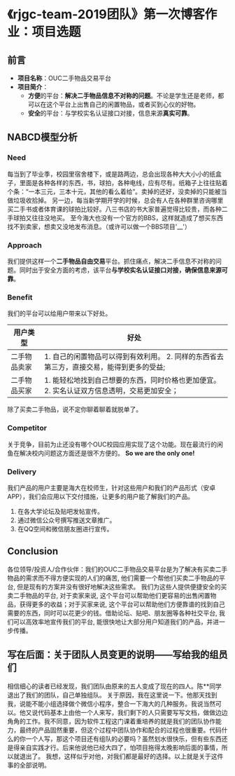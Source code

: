 # 《rjgc-team-2019团队》第一次博客作业：项目选题

## 前言

- **项目名称**：OUC二手物品交易平台
- **项目简介**：
  - **方便**的平台：**解决二手物品信息不对称的问题**。不论是学生还是老师，都可以在这个平台上出售自己的闲置物品，或者买到心仪的好物。
  - **安全**的平台：与学校实名认证接口对接，信息来源**真实可靠**。

## NABCD模型分析

### Need

每当到了毕业季，校园里宿舍楼下，或是路两边，总会出现各种大大小小的纸盒子，里面是各种各样的东西，书，球拍，各种电线，应有尽有。纸箱子上往往贴着个条：“一本三元，三本十元，其他的看么着给”。卖掉的还好，没卖掉的只能被当做垃圾收拾掉。
另一边，每当新学期开学的时候，总会有人在各种群里咨询哪里买二手书或者体育课的球拍比较好。八三书店的书大家普遍觉得比较贵，而各种二手球拍又往往没地买。
至今海大也没有一个官方的BBS，这样就造成了想买东西找不到卖家，想卖又没地发布消息。（或许可以做一个BBS项目'__'）

### Approach

我们提供这样一个**二手物品自由交易**平台。抓住痛点，解决二手信息不对称的问题。同时出于安全方面的考虑，该平台**与学校实名认证接口对接，确保信息来源可靠**。

### Benefit

我们的平台可以给用户带来以下好处。

|   用户类型  |    好处    |
| ---------- | ---------- |
| 二手物品卖家 | 1. 自己的闲置物品可以得到有效利用。 2. 同样的东西省去第三方，直接交易，能得到更多的受益; |
| 二手物品买家 | 1. 能轻松地找到自己想要的东西，同时价格也更加便宜。 2. 实名认证双方信息透明，交易更加安全；|

除了买卖二手物品，说不定你聊着聊着就脱单了。

### Competitor

关于竞争，目前为止还没有哪个OUC校园应用实现了这个功能。现在最流行的闲鱼在解决校内问题这方面还是很不方便的。 __So we are the only one!__

### Delivery

我们产品的用户主要是海大在校师生，针对这些用户和我们的产品形式（安卓APP），我们会应用以下交付措施，让更多的用户能了解我们的产品。

1. 在各大学论坛及贴吧发帖宣传。
2. 通过微信公众号撰写推送文章推广。
3. 在QQ空间和微信朋友圈进行宣传。

## Conclusion

各位领导/投资人/合作伙伴：我们的OUC二手物品交易平台是为了解决有买卖二手物品的需求而不得方便实现的人们的痛苦, 他们需要一个帮他们买卖二手物品的平台, 但是现有的方案并没有很好地解决这些需求。 我们为这些人提供便捷安全的买卖二手物品的平台, 对于卖家来说, 这个平台可以帮助他们更容易的出售闲置物品，获得更多的收益；对于买家来说, 这个平台可以帮助他们方便靠谱的找到自己需要的东西，同时可以花更少的钱。借助论坛、贴吧、朋友圈等各种社交平台, 我们可以高效率地宣传我们的平台, 能很快地让大部分用户知道我们的产品，并进一步传播。

## 写在后面：关于团队人员变更的说明——写给我的组员们

相信细心的读者已经发现，我们团队由原来的五人变成了现在的四人。陈**同学退出了我们的团队，自己单独组队。
关于原因，我在这里说一下。他那天找到我，说能不能小组选择做个微信小程序，整合一下海大的几种服务。我说当然可以。他又说代码基本上由他一个人来写，我们剩下的人只需要写写文档，做做边边角角的工作。我不同意，因为软件工程这门课着重培养的就是我们的团队协作能力，最终的产品固然重要，但这个过程中团队协作和配合的过程也很重要。代码什么的你一个人写，那这个项目还有组队的必要吗？虽然划水很快乐，但有些东西还是得亲自实践才行。后来他说他已经大四了，怕项目拖得太晚影响后面的事情，所以就退出了。
我想，这样似乎对他，对我们都是最好的选择。以上就是关于这件事的全部说明。
